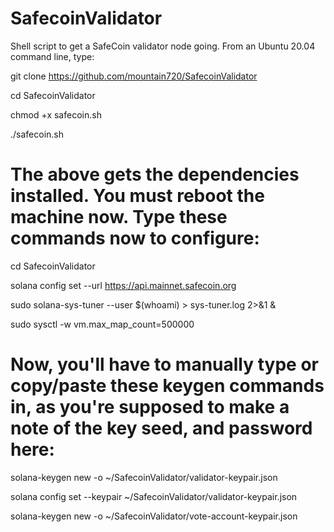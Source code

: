 # SafecoinValidator

Shell script to get a SafeCoin validator node going.  From an Ubuntu 20.04 command line, type:

git clone https://github.com/mountain720/SafecoinValidator

cd SafecoinValidator

chmod +x safecoin.sh

./safecoin.sh

# The above gets the dependencies installed.  You must reboot the machine now. Type these commands now to configure:

cd SafecoinValidator

solana config set --url https://api.mainnet.safecoin.org

sudo solana-sys-tuner --user $(whoami) > sys-tuner.log 2>&1 &

sudo sysctl -w vm.max_map_count=500000


# Now, you'll have to manually type or copy/paste these keygen commands in, as you're supposed to make a note of the key seed, and password here:

solana-keygen new -o ~/SafecoinValidator/validator-keypair.json

solana config set --keypair ~/SafecoinValidator/validator-keypair.json

solana-keygen new -o ~/SafecoinValidator/vote-account-keypair.json
